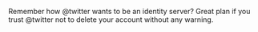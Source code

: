 Remember how @twitter wants to be an identity server? Great plan if you trust @twitter not to delete your account without any warning.